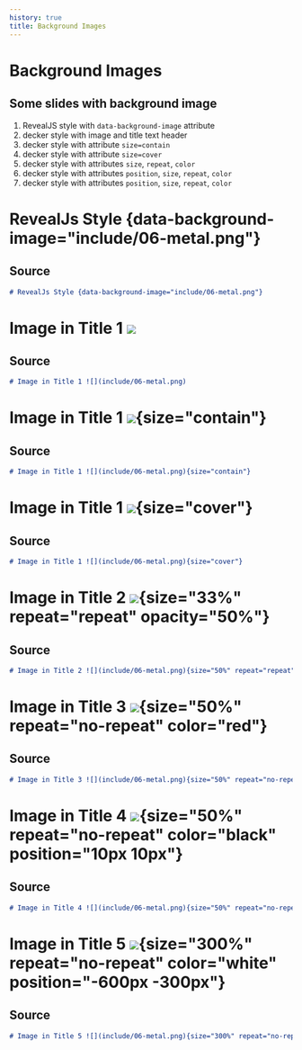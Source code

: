 ```yaml
---
history: true
title: Background Images
---
```


# Background Images

## Some slides with background image

1.  RevealJS style with `data-background-image` attribute
2.  decker style with image and title text header
3.  decker style with attribute `size=contain`
4.  decker style with attribute `size=cover`
5.  decker style with attributes `size`, `repeat`, `color`
6.  decker style with attributes `position`, `size`, `repeat`, `color`
7.  decker style with attributes `position`, `size`, `repeat`, `color`

# RevealJs Style {data-background-image="include/06-metal.png"}

## Source

```markdown
# RevealJs Style {data-background-image="include/06-metal.png"}
```

# Image in Title 1 ![](include/06-metal.png)

## Source

```markdown
# Image in Title 1 ![](include/06-metal.png)
```

# Image in Title 1 ![](include/06-metal.png){size="contain"}

## Source

```markdown
# Image in Title 1 ![](include/06-metal.png){size="contain"}
```

# Image in Title 1 ![](include/06-metal.png){size="cover"}

## Source

```markdown
# Image in Title 1 ![](include/06-metal.png){size="cover"}
```

# Image in Title 2 ![](include/06-metal.png){size="33%" repeat="repeat" opacity="50%"}

## Source

```markdown
# Image in Title 2 ![](include/06-metal.png){size="50%" repeat="repeat"}
```

# Image in Title 3 ![](include/06-metal.png){size="50%" repeat="no-repeat" color="red"}

## Source

```markdown
# Image in Title 3 ![](include/06-metal.png){size="50%" repeat="no-repeat" color="red"}
```

# Image in Title 4 ![](include/06-metal.png){size="50%" repeat="no-repeat" color="black" position="10px 10px"}

## Source

```markdown
# Image in Title 4 ![](include/06-metal.png){size="50%" repeat="no-repeat" position="10px 10px"}
```

# Image in Title 5 ![](include/06-metal.png){size="300%" repeat="no-repeat" color="white" position="-600px -300px"}

## Source

```markdown
# Image in Title 5 ![](include/06-metal.png){size="300%" repeat="no-repeat" position="-600px -300px"}
```
